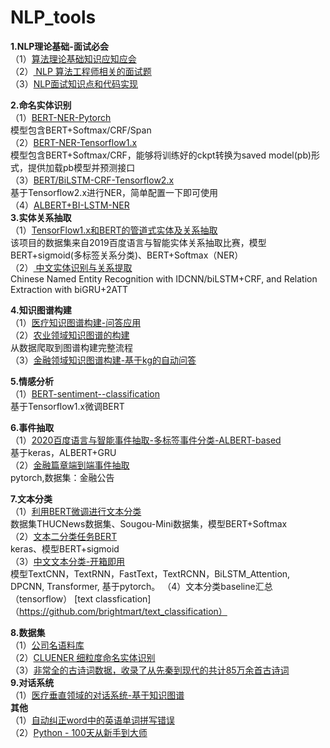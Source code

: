 # NLP_tools<br>

**1.NLP理论基础-面试必会<br>**
（1）[算法理论基础知识应知应会](https://github.com/sladesha/Reflection_Summary)<br>
（2）[ NLP 算法工程师相关的面试题](https://github.com/songyingxin/NLPer-Interview)<br>
（3）[NLP面试知识点和代码实现](https://github.com/NLP-LOVE/ML-NLP)<br>

**2.命名实体识别<br>**
（1）[BERT-NER-Pytorch](https://github.com/lonePatient/BERT-NER-Pytorch)<br>
模型包含BERT+Softmax/CRF/Span<br>
（2）[BERT-NER-Tensorflow1.x](https://github.com/broccolik/BERT-NER)<br>
模型包含BERT+Softmax/CRF，能够将训练好的ckpt转换为saved model(pb)形式，提供加载pb模型并预测接口<br>
（3）[BERT/BiLSTM-CRF-Tensorflow2.x](https://github.com/StanleyLsx/entity_extractor_by_ner)<br>
基于Tensorflow2.x进行NER，简单配置一下即可使用<br>
（4）[ALBERT+BI-LSTM-NER](https://github.com/percent4/ALBERT_NER_KERAS)<br>
**3.实体关系抽取<br>**
（1）[TensorFlow1.x和BERT的管道式实体及关系抽取](https://github.com/yuanxiaosc/Entity-Relation-Extraction)<br>
该项目的数据集来自2019百度语言与智能实体关系抽取比赛，模型BERT+sigmoid(多标签关系分类)、BERT+Softmax（NER）<br>
（2）[ 中文实体识别与关系提取](https://github.com/crownpku/Information-Extraction-Chinese)<br>
Chinese Named Entity Recognition with IDCNN/biLSTM+CRF, and Relation Extraction with biGRU+2ATT<br>


**4.知识图谱构建<br>**
（1）[医疗知识图谱构建-问答应用](https://github.com/liuhuanyong/QASystemOnMedicalKG)<br>
（2）[农业领域知识图谱的构建](https://github.com/zhangyqCS/KnowledgeGraph_Agriculture)<br>
从数据爬取到图谱构建完整流程<br>
（3）[金融领域知识图谱构建-基于kg的自动问答](https://github.com/shinezai/QASystemOnFinancialKG)<br>


**5.情感分析**<br>
（1）[BERT-sentiment--classification](https://github.com/wangjiwu/BERT-sentiment--classification)<br>
基于Tensorflow1.x微调BERT<br>

**6.事件抽取**<br>
（1）[2020百度语言与智能事件抽取-多标签事件分类-ALBERT-based](https://github.com/percent4/multi-label-classification-4-event-type)<br>
基于keras，ALBERT+GRU<br>
（2）[金融篇章端到端事件抽取](https://github.com/dolphin-zs/Doc2EDAG)<br>
pytorch,数据集：金融公告<br>

**7.文本分类<br>**
（1）[利用BERT微调进行文本分类](https://github.com/percent4/bert_finetune_text_classification)<br>
数据集THUCNews数据集、Sougou-Mini数据集，模型BERT+Softmax<br>
（2）[文本二分类任务BERT](https://github.com/percent4/bert_doc_binary_classification)<br>
keras、模型BERT+sigmoid<br>
（3）[中文文本分类-开箱即用](https://github.com/649453932/Chinese-Text-Classification-Pytorch)<br>
模型TextCNN，TextRNN，FastText，TextRCNN，BiLSTM_Attention, DPCNN, Transformer, 基于pytorch。
（4）文本分类baseline汇总（tensorflow）
[text classfication]（https://github.com/brightmart/text_classification）


**8.数据集**<br>
（1）[公司名语料库](https://github.com/wainshine/Company-Names-Corpus)<br>
（2）[CLUENER 细粒度命名实体识别](https://github.com/CLUEbenchmark/CLUENER2020)<br>
（3）[非常全的古诗词数据，收录了从先秦到现代的共计85万余首古诗词](https://github.com/Werneror/Poetry)<br>
**9.对话系统**<br>
（1）[医疗垂直领域的对话系统-基于知识图谱](https://github.com/baiyang2464/chatbot-base-on-Knowledge-Graph)<br>
**其他**<br>
（1）[自动纠正word中的英语单词拼写错误](https://github.com/percent4/-word-)<br>
（2）[Python - 100天从新手到大师](https://github.com/jackfrued/Python-100-Days)<br>

